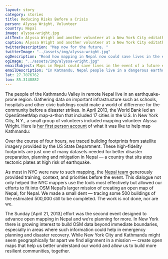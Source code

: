 ```yaml
---
layout: story
category: stories
title: Reducing Risks Before a Crisis
person: Alyssa Wright, Volunteer 
country: Nepal
image: alyssa-wright.jpg
altText: Alyssa Wright and another volunteer at a New York City editathon to map Kathmandu Valley, Nepal, April 21, 2013. Photo by The OpenStreetMap (OSM) Community of Nepal.
caption: Alyssa Wright and another volunteer at a New York City editathon to map Kathmandu Valley, Nepal, April 21, 2013. Photo by The OpenStreetMap (OSM) Community of Nepal.
twitterDescription: "Map now for the future. "
twitterImage: "../assets/img/alyssa-wright.jpg"
ogDescription: "Read how mapping in Nepal now could save lives in the event of a future earthquake."
ogImage: "../assets/img/alyssa-wright.jpg"
emailSubject: Maps in Nepal could save lives in the event of a future earthquake.
emailDescription: "In Katmandu, Nepal people live in a dangerous earthquake zone. Gathering data on critical infrastructures such as schools, hospitals and government offices now could make the difference between life and death."
lat: 27.7076762
lon: 85.3148882
---
```


The people of the Kathmandu Valley in remote Nepal live in an earthquake-prone region. Gathering data on important infrastructure such as schools, hospitals and other civic buildings could make a world of difference for the community before a disaster strikes. In April 2013, the World Bank led an OpenStreetMap map-a-thon that included 17 cities in the U.S. In New York City, N.Y., a small group of volunteers included mapping volunteer Alyssa Wright. Here is <a href="http://kathmandulivinglabs.org/blog/crossing-boundaries-by-tracing-buildings-mapping-kathmandu-from-new-york-city/" target="_blank">her first person account</a> of what it was like to help map Kathmandu:

Over the course of four hours, we traced building footprints from satellite imagery provided by the US State Department. These high-fidelity footprints are just one of many datasets needed for better disaster preparation, planning and mitigation in Nepal — a country that sits atop tectonic plates at high risk of earthquake.

As most in NYC were new to such mapping, the <a href="http://kathmandulivinglabs.org/pages/details/about_us" target ="_blank">Nepal team</a> generously provided training, context, and priorities before the event. This dialogue not only helped the NYC mappers use the tools most effectively but allowed our efforts to fit into OSM Nepal’s larger mission of creating an open map of Nepal, for Nepal. We made a small dent — tracing some 500 buildings of the estimated 500,000 still to be completed. The work is not done, nor are we.

The Sunday [April 21, 2013] effort was the second event designed to advance open mapping in Nepal and we’re planning for more. In New York there is growing interest to build OSM data beyond immediate boundaries, especially in areas where such information could help in emergency planning and disaster recovery. While New York City and Kathmandu might seem geographically far apart we find alignment in a mission — create open maps that help us better understand our world and allow us to build more resilient communities, together.
